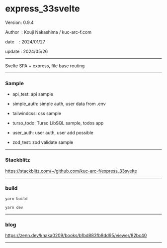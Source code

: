 ﻿# express_33svelte

 Version: 0.9.4

 Author  : Kouji Nakashima / kuc-arc-f.com

 date    : 2024/01/27

 update : 2024/05/26 

***

Svelte SPA + express, file base routing

***
### Sample

* api_test: api sample

* simple_auth: simple auth, user data from .env 

* tailwindcss: css sample

* turso_todo: Turso LibSQL sample, todos app

* user_auth: user auth, user add possible

* zod_test: zod validate sample

***
### Stackblitz

https://stackblitz.com/~/github.com/kuc-arc-f/express_33svelte

***
### build

```
yarn build

yarn dev
```

***
### blog

https://zenn.dev/knaka0209/books/b1bd883fb8dd95/viewer/82bc40

***

